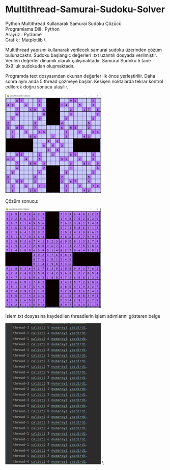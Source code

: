 # Multithread-Samurai-Sudoku-Solver
 Python Multithread Kullanarak Samurai Sudoku Çözücü \
 Programlama Dili : Python \
 Arayüz : PyGame \
 Grafik : Matplotlib \
 
 Multithread yapısını kullanarak verilecek samurai sudoku üzerinden çözüm bulunacaktır. Sudoku başlangıç değerleri .txt uzantılı dosyada verilmiştir. 
 Verilen değerler dinamik olarak çalışmaktadır.
 Samurai Sudoku 5 tane 9x9’luk sudokudan oluşmaktadır.
 
 Programda text dosyasından okunan değerler ilk önce yerleştirilir. Daha sonra aynı anda 5 thread çözmeye başlar.
 Kesişen noktalarda tekrar kontrol edilerek doğru sonuca ulaşılır.
  
 <img
  src="/images/sudoku1.png"
  alt="Alt text"
  title="Optional title"
  style="display: inline-block; margin: 0 auto;  width: 300px"> 
  

 Çözüm sonucu:

  <img
  src="/images/sudoku2.png"
  alt="Alt text"
  title="Optional title"
  style="display: inline-block; margin: 0 auto;  width: 300px"> 
  
  
  İslem.txt dosyasına kaydedilen threadlerin işlem adımlarını gösteren belge


  <img
  src="/images/sudoku3.png"
  alt="Alt text"
  title="Optional title"
  style="display: inline-block; margin: 0 auto;  width: 300px"> \
 
  
  
